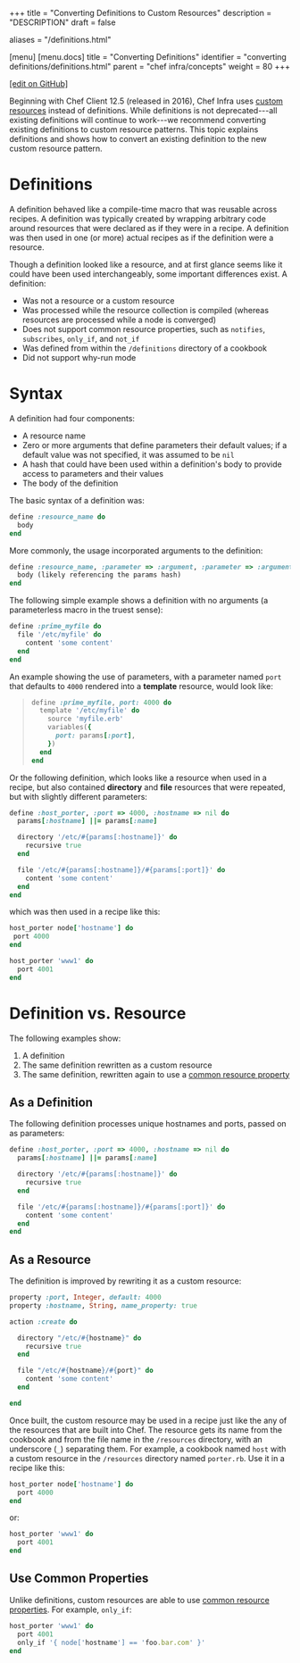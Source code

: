 +++
title = "Converting Definitions to Custom Resources"
description = "DESCRIPTION"
draft = false

aliases = "/definitions.html"

[menu]
  [menu.docs]
    title = "Converting Definitions"
    identifier = "converting definitions/definitions.html"
    parent = "chef infra/concepts"
    weight = 80
+++    

[\[edit on
GitHub\]](https://github.com/chef/chef-web-docs/blob/master/chef_master/source/definitions.rst)

Beginning with Chef Client 12.5 (released in 2016), Chef Infra uses
[custom resources](/custom_resources/) instead of definitions. While
definitions is not deprecated---all existing definitions will continue
to work---we recommend converting existing definitions to custom
resource patterns. This topic explains definitions and shows how to
convert an existing definition to the new custom resource pattern.

Definitions
===========

A definition behaved like a compile-time macro that was reusable across
recipes. A definition was typically created by wrapping arbitrary code
around resources that were declared as if they were in a recipe. A
definition was then used in one (or more) actual recipes as if the
definition were a resource.

Though a definition looked like a resource, and at first glance seems
like it could have been used interchangeably, some important differences
exist. A definition:

-   Was not a resource or a custom resource
-   Was processed while the resource collection is compiled (whereas
    resources are processed while a node is converged)
-   Does not support common resource properties, such as `notifies`,
    `subscribes`, `only_if`, and `not_if`
-   Was defined from within the `/definitions` directory of a cookbook
-   Did not support why-run mode

Syntax
======

A definition had four components:

-   A resource name
-   Zero or more arguments that define parameters their default values;
    if a default value was not specified, it was assumed to be `nil`
-   A hash that could have been used within a definition's body to
    provide access to parameters and their values
-   The body of the definition

The basic syntax of a definition was:

``` ruby
define :resource_name do
  body
end
```

More commonly, the usage incorporated arguments to the definition:

``` ruby
define :resource_name, :parameter => :argument, :parameter => :argument do
  body (likely referencing the params hash)
end
```

The following simple example shows a definition with no arguments (a
parameterless macro in the truest sense):

``` ruby
define :prime_myfile do
  file '/etc/myfile' do
    content 'some content'
  end
end
```

An example showing the use of parameters, with a parameter named `port`
that defaults to `4000` rendered into a **template** resource, would
look like:

> ``` ruby
> define :prime_myfile, port: 4000 do
>   template '/etc/myfile' do
>     source 'myfile.erb'
>     variables({
>       port: params[:port],
>     })
>   end
> end
> ```

Or the following definition, which looks like a resource when used in a
recipe, but also contained **directory** and **file** resources that
were repeated, but with slightly different parameters:

``` ruby
define :host_porter, :port => 4000, :hostname => nil do
  params[:hostname] ||= params[:name]

  directory '/etc/#{params[:hostname]}' do
    recursive true
  end

  file '/etc/#{params[:hostname]}/#{params[:port]}' do
    content 'some content'
  end
end
```

which was then used in a recipe like this:

``` ruby
host_porter node['hostname'] do
 port 4000
end

host_porter 'www1' do
  port 4001
end
```

Definition vs. Resource
=======================

The following examples show:

1.  A definition
2.  The same definition rewritten as a custom resource
3.  The same definition, rewritten again to use a [common resource
    property](/resource_common/)

As a Definition
---------------

The following definition processes unique hostnames and ports, passed on
as parameters:

``` ruby
define :host_porter, :port => 4000, :hostname => nil do
  params[:hostname] ||= params[:name]

  directory '/etc/#{params[:hostname]}' do
    recursive true
  end

  file '/etc/#{params[:hostname]}/#{params[:port]}' do
    content 'some content'
  end
end
```

As a Resource
-------------

The definition is improved by rewriting it as a custom resource:

``` ruby
property :port, Integer, default: 4000
property :hostname, String, name_property: true

action :create do

  directory "/etc/#{hostname}" do
    recursive true
  end

  file "/etc/#{hostname}/#{port}" do
    content 'some content'
  end

end
```

Once built, the custom resource may be used in a recipe just like the
any of the resources that are built into Chef. The resource gets its
name from the cookbook and from the file name in the `/resources`
directory, with an underscore (`_`) separating them. For example, a
cookbook named `host` with a custom resource in the `/resources`
directory named `porter.rb`. Use it in a recipe like this:

``` ruby
host_porter node['hostname'] do
  port 4000
end
```

or:

``` ruby
host_porter 'www1' do
  port 4001
end
```

Use Common Properties
---------------------

Unlike definitions, custom resources are able to use [common resource
properties](/resource_common/). For example, `only_if`:

``` ruby
host_porter 'www1' do
  port 4001
  only_if '{ node['hostname'] == 'foo.bar.com' }'
end
```
